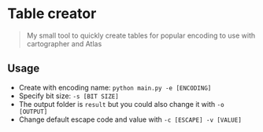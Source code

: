 # Table creator

> My small tool to quickly create tables for popular
> encoding to use with cartographer and Atlas

## Usage

- Create with encoding name: `python main.py -e [ENCODING]`
- Specify bit size: `-s [BIT SIZE]`
- The output folder is `result` but you could also change it with `-o [OUTPUT]`
- Change default escape code and value with `-c [ESCAPE] -v [VALUE]`
